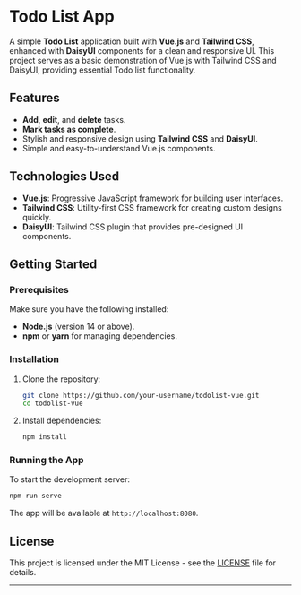 # Todo List App

A simple **Todo List** application built with **Vue.js** and **Tailwind CSS**, enhanced with **DaisyUI** components for a clean and responsive UI. This project serves as a basic demonstration of Vue.js with Tailwind CSS and DaisyUI, providing essential Todo list functionality.

## Features

- **Add**, **edit**, and **delete** tasks.
- **Mark tasks as complete**.
- Stylish and responsive design using **Tailwind CSS** and **DaisyUI**.
- Simple and easy-to-understand Vue.js components.

## Technologies Used

- **Vue.js**: Progressive JavaScript framework for building user interfaces.
- **Tailwind CSS**: Utility-first CSS framework for creating custom designs quickly.
- **DaisyUI**: Tailwind CSS plugin that provides pre-designed UI components.

## Getting Started

### Prerequisites

Make sure you have the following installed:
- **Node.js** (version 14 or above).
- **npm** or **yarn** for managing dependencies.

### Installation

1. Clone the repository:
   ```bash
   git clone https://github.com/your-username/todolist-vue.git
   cd todolist-vue
   ```

2. Install dependencies:
   ```bash
   npm install
   ```

### Running the App

To start the development server:

```bash
npm run serve
```

The app will be available at `http://localhost:8080`.

## License

This project is licensed under the MIT License - see the [LICENSE](LICENSE) file for details.

---
